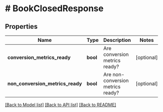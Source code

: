 # # BookClosedResponse

## Properties

Name | Type | Description | Notes
------------ | ------------- | ------------- | -------------
**conversion_metrics_ready** | **bool** | Are conversion metrics ready? | [optional]
**non_conversion_metrics_ready** | **bool** | Are non-conversion metrics ready? | [optional]

[[Back to Model list]](../../README.md#models) [[Back to API list]](../../README.md#endpoints) [[Back to README]](../../README.md)
